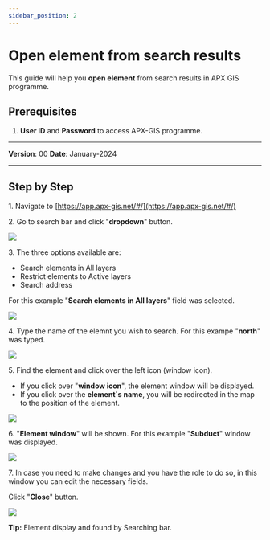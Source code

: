 ```yaml
---
sidebar_position: 2
---
```

# Open element from search results

This guide will help you **open element** from search results in APX GIS programme.

## **Prerequisites**
1.	**User ID** and **Password** to access APX-GIS programme.

------------

**Version**: 00
**Date**: January-2024

------------
## **Step by Step**


1\. Navigate to [https://app.apx-gis.net/#/](https://app.apx-gis.net/#/)


2\. Go to search bar and click "**dropdown**" button.

![](https://ajeuwbhvhr.cloudimg.io/colony-recorder.s3.amazonaws.com/files/2024-01-10/d569db83-f0f8-4508-b7c0-5b239230caac/ascreenshot.jpeg?tl_px=0,0&br_px=1921,791&force_format=png&width=1120.0&wat=1&wat_opacity=1&wat_gravity=northwest&wat_url=https://colony-recorder.s3.amazonaws.com/images/watermarks/14B8A6_standard.png&wat_pad=763,-13)


3\. The three options available are:

- Search elements in All layers
- Restrict elements to Active layers
- Search address

For this example "**Search elements in All layers**" field was selected.

![](https://ajeuwbhvhr.cloudimg.io/colony-recorder.s3.amazonaws.com/files/2024-01-10/67bc8e41-c2b4-4efe-8b58-8261a8456917/user_cropped_screenshot.jpeg?tl_px=0,0&br_px=1921,791&force_format=png&width=1120.0)


4\. Type the name of the elemnt you wish to search. For this exampe "**north**" was typed.

![](https://ajeuwbhvhr.cloudimg.io/colony-recorder.s3.amazonaws.com/files/2024-01-10/4dcef455-35b5-40df-ac8c-5a4956d9a4f2/user_cropped_screenshot.jpeg?tl_px=0,0&br_px=1921,791&force_format=png&width=1120.0&wat=1&wat_opacity=1&wat_gravity=northwest&wat_url=https://colony-recorder.s3.amazonaws.com/images/watermarks/14B8A6_standard.png&wat_pad=540,-9)


5\. Find the element and click over the left icon (window icon).

- If you click over "**window icon**", the element window will be displayed.
- If you click over the **element´s name**, you will be redirected in the map to the position of the element.

![](https://ajeuwbhvhr.cloudimg.io/colony-recorder.s3.amazonaws.com/files/2024-01-10/1cbebd59-e3ec-40de-b320-9843a3fc7930/ascreenshot.jpeg?tl_px=227,0&br_px=1776,791&force_format=png&width=1120.0&wat=1&wat_opacity=1&wat_gravity=northwest&wat_url=https://colony-recorder.s3.amazonaws.com/images/watermarks/14B8A6_standard.png&wat_pad=524,209)


6\. "**Element window**" will be shown. For this example "**Subduct**" window was displayed.

![](https://ajeuwbhvhr.cloudimg.io/colony-recorder.s3.amazonaws.com/files/2024-01-10/a4f8ee7c-86b1-4d2a-aad7-1ea84d81bdc4/user_cropped_screenshot.jpeg?tl_px=0,0&br_px=1680,792&force_format=png&width=1120.0)


7\. In case you need to make changes and you have the role to do so, in this window you can edit the necessary fields.

Click "**Close**" button.

![](https://ajeuwbhvhr.cloudimg.io/colony-recorder.s3.amazonaws.com/files/2024-01-10/d5a080d0-2372-4d26-a90f-3e9449eb1937/ascreenshot.jpeg?tl_px=0,0&br_px=1548,791&force_format=png&width=1120.0&wat=1&wat_opacity=1&wat_gravity=northwest&wat_url=https://colony-recorder.s3.amazonaws.com/images/watermarks/14B8A6_standard.png&wat_pad=440,509)


**Tip:** Element display and found by Searching bar.

